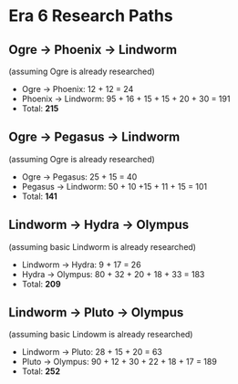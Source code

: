 # Era 6 Research Paths

## Ogre -> Phoenix -> Lindworm
(assuming Ogre is already researched)
 * Ogre -> Phoenix: 12 + 12 = 24
 * Phoenix -> Lindworm: 95 + 16 + 15 + 15 + 20 + 30 = 191
 * Total: **215**

## Ogre -> Pegasus -> Lindworm
(assuming Ogre is already researched)
 * Ogre -> Pegasus: 25 + 15 = 40
 * Pegasus -> Lindworm: 50 + 10 +15 + 11 + 15 = 101
 * Total: **141**

## Lindworm -> Hydra -> Olympus
(assuming basic Lindworm is already researched)
 * Lindworm -> Hydra: 9 + 17 = 26
 * Hydra -> Olympus: 80 + 32 + 20 + 18 + 33 = 183
 * Total: **209**

## Lindworm -> Pluto -> Olympus
(assuming basic Lindowm is already researched)
 * Lindworm -> Pluto: 28 + 15 + 20 = 63
 * Pluto -> Olympus: 90 + 12 + 30 + 22 + 18 + 17 = 189
 * Total: **252**
